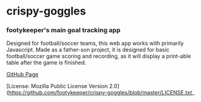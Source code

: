 # crispy-goggles
### footykeeper's main goal tracking app

Designed for football/soccer teams, this web app works with primarily Javascript. Made as a father-son project, it is designed for basic football/soccer game scoring and recording, as it will display a print-able table after the game is finished.

[GitHub Page](https://footykeeper.github.io/crispy-goggles/)

[License: Mozilla Public License Version 2.0](https://github.com/footykeeper/crispy-goggles/blob/master/LICENSE.txt_
